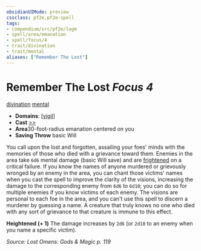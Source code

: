 ```yaml
---
obsidianUIMode: preview
cssclass: pf2e,pf2e-spell
tags:
- compendium/src/pf2e/logm
- spell/area/emanation
- spell/focus/4
- trait/divination
- trait/mental
aliases: ["Remember The Lost"]
---
```

# Remember The Lost *Focus 4*   
[divination](/rules/traits/divination.md)  [mental](/rules/traits/mental.md)  

- **Domains**: [[vigil](/compendium/setting/domains.md#Vigil)]
- **Cast** [>>](/rules/core-rulebook/chapter-9-playing-the-game.md#Actions "Two-Action") 
- **Area**30-foot-radius emanation centered on you
- **Saving Throw**  basic Will

You call upon the lost and forgotten, assailing your foes' minds with the memories of those who died with a grievance toward them. Enemies in the area take `6d6` mental damage (basic Will save) and are [frightened](/rules/conditions.md#Frightened) on a critical failure. If you know the names of anyone murdered or grievously wronged by an enemy in the area, you can chant those victims' names when you cast the spell to improve the clarity of the visions, increasing the damage to the corresponding enemy from `6d6` to `6d10`; you can do so for multiple enemies if you know victims of each enemy. The visions are personal to each foe in the area, and you can't use this spell to discern a murderer by guessing a name. A creature that truly knows no one who died with any sort of grievance to that creature is immune to this effect.

**Heightened (+ 1)** The damage increases by `2d6` (or `2d10` to an enemy when you name a specific victim).

*Source: Lost Omens: Gods & Magic p. 119*